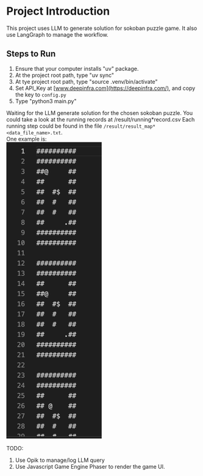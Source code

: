 # Project Introduction

This project uses LLM to generate solution for sokoban puzzle game. It also use LangGraph to manage the workflow.

## Steps to Run

1. Ensure that your computer installs "uv" package.
2. At the project root path, type "uv sync"
3. At tye project root path, type "source .venv/bin/activate"
4. Set API_Key at [www.deepinfra.com](https://deepinfra.com/), and copy the key to `config.py`
5. Type "python3 main.py"

Waiting for the LLM generate solution for the chosen sokoban puzzle.
You could take a look at the running records at /result/running*record.csv
Each running step could be found in the file `/result/result_map*<data_file_name>.txt`. <br>
One example is: <br>
<img src="result/running_result.png" width = 250>

TODO:

1. Use Opik to manage/log LLM query
2. Use Javascript Game Engine Phaser to render the game UI.

